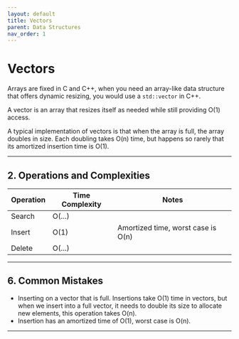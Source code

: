 ```yaml
---
layout: default
title: Vectors
parent: Data Structures
nav_order: 1
---
```


# Vectors

Arrays are fixed in C and C++, when you need an array-like data structure that offers dynamic resizing, you would use a `std::vector` in C++.

A vector is an array that resizes itself as needed while still providing O(1) access.

<!-- Special types of arrays. Dynamic arrays help us improve static arrays' performance by implementing certain operations differently. Python: lists. C++: vectors. -->

A typical implementation of vectors is that when the array is full, the array doubles in size. Each doubling takes O(n) time, but happens so rarely that its amortized insertion time is O(1).

---

## **2. Operations and Complexities**

| Operation      | Time Complexity | Notes                                      |
|----------------|-----------------|--------------------------------------------|
| Search         | O(...)          |                                            |
| Insert         | O(1)            | Amortized time, worst case is O(n)         |
| Delete         | O(...)          |                                            |

<!-- * Same as a fixed-size array, plus:
* insert_at(idx, value) - make x the new x_i, shifting all numbers to the "right"
* delete_at(idx) - delete element at i, and shift all elements bigger than x_i+1 to
the "left"
* insert/delete at first/last (value)/() -->

---

## **6. Common Mistakes**

* Inserting on a vector that is full. Insertions take O(1) time in vectors, but when we insert into a full vector, it needs to double its size to allocate new elements, this operation takes O(n).
* Insertion has an amortized time of O(1), worst case is O(n).

---

